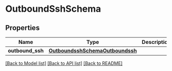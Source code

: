 # OutboundSshSchema

## Properties
Name | Type | Description | Notes
------------ | ------------- | ------------- | -------------
**outbound_ssh** | [**OutboundsshSchemaOutboundssh**](OutboundsshSchemaOutboundssh.md) |  | [optional] 

[[Back to Model list]](../README.md#documentation-for-models) [[Back to API list]](../README.md#documentation-for-api-endpoints) [[Back to README]](../README.md)


